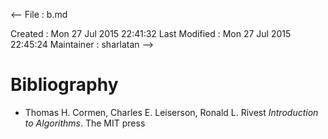 <--
File          : b.md

Created       : Mon 27 Jul 2015 22:41:32
Last Modified : Mon 27 Jul 2015 22:45:24
Maintainer    : sharlatan
-->


# Bibliography #
*   Thomas H. Cormen, Charles E. Leiserson, Ronald L. Rivest _Introduction to
    Algorithms_. The MIT press
